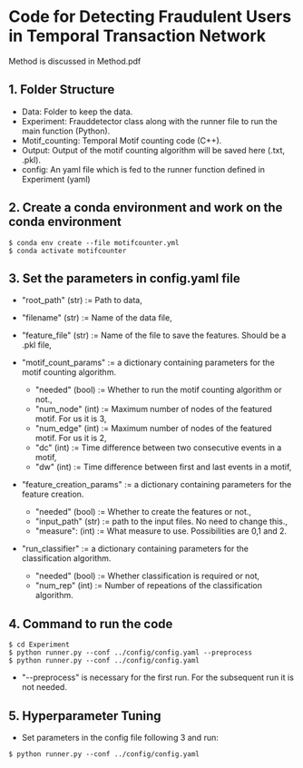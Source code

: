 # Code for Detecting Fraudulent Users in Temporal Transaction Network
Method is discussed in Method.pdf

## 1. Folder Structure

- Data: Folder to keep the data.
- Experiment: Frauddetector class along with the runner file to run the main function (Python).
- Motif_counting: Temporal Motif counting code (C++).
- Output: Output of the motif counting algorithm will be saved here (.txt, .pkl).
- config: An yaml file which is fed to the runner function defined in Experiment (yaml)


## 2. Create a conda environment and work on the conda environment

```
$ conda env create --file motifcounter.yml
$ conda activate motifcounter
```

## 3. Set the parameters in config.yaml file

- "root_path" (str) := Path to data,
- "filename" (str) := Name of the data file,
- "feature_file" (str) := Name of the file to save the features. Should be a .pkl file,

- "motif_count_params" := a dictionary containing parameters for the motif counting algorithm.
	- "needed" (bool) := Whether to run the motif counting algorithm or not.,
	- "num_node" (int) := Maximum number of nodes of the featured motif. For us it is 3,
	- "num_edge" (int) := Maximum number of nodes of the featured motif. For us it is 2,
	- "dc" (int) := Time difference between two consecutive events in a motif,
	- "dw" (int) := Time difference between first and last events in a motif,

- "feature_creation_params" := a dictionary containing parameters for the feature creation.
	- "needed" (bool) := Whether to create the features or not.,
	- "input_path" (str) := path to the input files. No need to change this.,
	- "measure": (int) := What measure to use. Possibilities are 0,1 and 2.

- "run_classifier" := a dictionary containing parameters for the classification algorithm.
	- "needed" (bool) := Whether classification is required or not,
	- "num_rep" (int) := Number of repeations of the classification algorithm.



## 4. Command to run the code

```
$ cd Experiment
$ python runner.py --conf ../config/config.yaml --preprocess
$ python runner.py --conf ../config/config.yaml
```

- "--preprocess" is necessary for the first run. For the subsequent run it is not needed. 

## 5. Hyperparameter Tuning

-  Set parameters in the config file following 3 and run:

```
$ python runner.py --conf ../config/config.yaml
```
